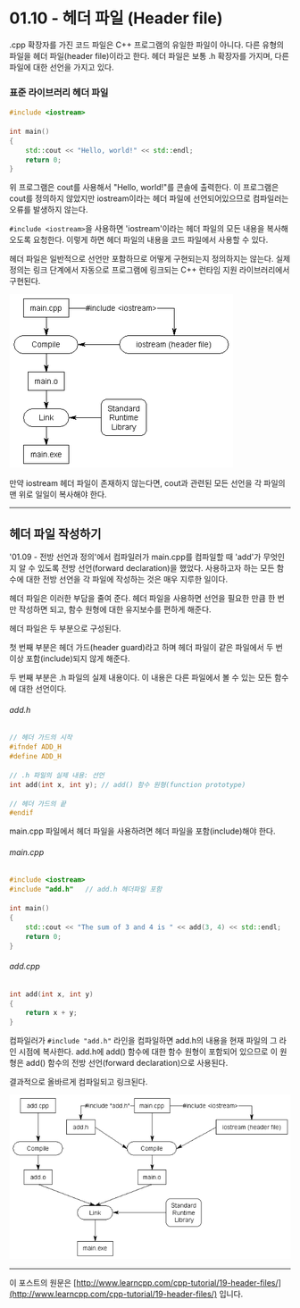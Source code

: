 # 01.10 - 헤더 파일 (Header file)

.cpp 확장자를 가진 코드 파일은 C++ 프로그램의 유일한 파일이 아니다. 다른 유형의 파일을 헤더 파일(header file)이라고 한다. 헤더 파일은 보통 .h 확장자를 가지며, 다른 파일에 대한 선언을 가지고 있다.

### 표준 라이브러리 헤더 파일

```cpp
#include <iostream>

int main()
{
    std::cout << "Hello, world!" << std::endl;
    return 0;
}
```

위 프로그램은 cout를 사용해서 "Hello, world!"를 콘솔에 출력한다. 이 프로그램은 cout를 정의하지 않았지만 iostream이라는 헤더 파일에 선언되어있으므로 컴파일러는 오류를 발생하지 않는다.

`#include <iostream>`을 사용하면 'iostream'이라는 헤더 파일의 모든 내용을 복사해오도록 요청한다. 이렇게 하면 헤더 파일의 내용을 코드 파일에서 사용할 수 있다.

헤더 파일은 일반적으로 선언만 포함하므로 어떻게 구현되는지 정의하지는 않는다. 실제 정의는 링크 단계에서 자동으로 프로그램에 링크되는 C++ 런타임 지원 라이브러리에서 구현된다.

![IncludeLibrary](./images/0110_IncludeLibrary.png)

만약 iostream 헤더 파일이 존재하지 않는다면, cout과 관련된 모든 선언을 각 파일의 맨 위로 일일이 복사해야 한다.

---

## 헤더 파일 작성하기

'01.09 - 전방 선언과 정의'에서 컴파일러가 main.cpp를 컴파일할 때 'add'가 무엇인지 알 수 있도록 전방 선언(forward declaration)을 했었다. 사용하고자 하는 모든 함수에 대한 전방 선언을 각 파일에 작성하는 것은 매우 지루한 일이다.

헤더 파일은 이러한 부담을 줄여 준다. 헤더 파일을 사용하면 선언을 필요한 만큼 한 번만 작성하면 되고, 함수 원형에 대한 유지보수를 편하게 해준다.

헤더 파일은 두 부분으로 구성된다.

첫 번째 부분은 헤더 가드(header guard)라고 하며 헤더 파일이 같은 파일에서 두 번 이상 포함(include)되지 않게 해준다.

두 번째 부분은 .h 파일의 실제 내용이다. 이 내용은 다른 파일에서 볼 수 있는 모든 함수에 대한 선언이다.

###### add.h

```cpp
// 헤더 가드의 시작
#ifndef ADD_H
#define ADD_H
 
// .h 파일의 실제 내용: 선언
int add(int x, int y); // add() 함수 원형(function prototype)

// 헤더 가드의 끝
#endif
```

main.cpp 파일에서 헤더 파일을 사용하려면 헤더 파일을 포함(include)해야 한다.

###### main.cpp

```cpp
#include <iostream>
#include "add.h"   // add.h 헤더파일 포함
 
int main()
{
    std::cout << "The sum of 3 and 4 is " << add(3, 4) << std::endl;
    return 0;
}
```

###### add.cpp

```cpp
int add(int x, int y)
{
    return x + y;
}
```

컴파일러가 `#include "add.h"` 라인을 컴파일하면 add.h의 내용을 현재 파일의 그 라인 시점에 복사한다. add.h에 add() 함수에 대한 함수 원형이 포함되어 있으므로 이 원형은 add() 함수의 전방 선언(forward declaration)으로 사용된다.

결과적으로 올바르게 컴파일되고 링크된다.

![IncludeHeader](./images/0110_IncludeHeader.png)

---

이 포스트의 원문은 [http://www.learncpp.com/cpp-tutorial/19-header-files/](http://www.learncpp.com/cpp-tutorial/19-header-files/) 입니다.